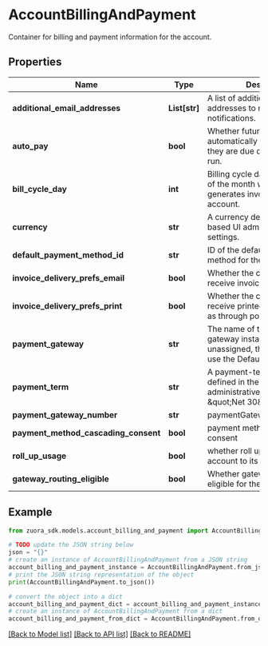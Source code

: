 # AccountBillingAndPayment

Container for billing and payment information for the account.

## Properties

Name | Type | Description | Notes
------------ | ------------- | ------------- | -------------
**additional_email_addresses** | **List[str]** | A list of additional email addresses to receive email notifications.  | [optional] 
**auto_pay** | **bool** | Whether future payments are automatically collected when they are due during a payment run.   | [optional] 
**bill_cycle_day** | **int** | Billing cycle day (BCD), the day of the month when a bill run generates invoices for the account.  | [optional] 
**currency** | **str** | A currency defined in the web-based UI administrative settings.  | [optional] 
**default_payment_method_id** | **str** | ID of the default payment method for the account.  | [optional] 
**invoice_delivery_prefs_email** | **bool** | Whether the customer wants to receive invoices through email.   | [optional] 
**invoice_delivery_prefs_print** | **bool** | Whether the customer wants to receive printed invoices, such as through postal mail.  | [optional] 
**payment_gateway** | **str** | The name of the payment gateway instance. If null or left unassigned, the Account will use the Default Gateway.  | [optional] 
**payment_term** | **str** | A payment-terms indicator defined in the web-based UI administrative settings, e.g., \&quot;Net 30\&quot;.  | [optional] 
**payment_gateway_number** | **str** | paymentGatewayNumber\&quot;.  | [optional] 
**payment_method_cascading_consent** | **bool** | payment method cascading consent  | [optional] 
**roll_up_usage** | **bool** | whether roll up usage of the account to its parent account | [optional] 
**gateway_routing_eligible** | **bool** | Whether gateway routing is eligible for the account | [optional] 

## Example

```python
from zuora_sdk.models.account_billing_and_payment import AccountBillingAndPayment

# TODO update the JSON string below
json = "{}"
# create an instance of AccountBillingAndPayment from a JSON string
account_billing_and_payment_instance = AccountBillingAndPayment.from_json(json)
# print the JSON string representation of the object
print(AccountBillingAndPayment.to_json())

# convert the object into a dict
account_billing_and_payment_dict = account_billing_and_payment_instance.to_dict()
# create an instance of AccountBillingAndPayment from a dict
account_billing_and_payment_from_dict = AccountBillingAndPayment.from_dict(account_billing_and_payment_dict)
```
[[Back to Model list]](../README.md#documentation-for-models) [[Back to API list]](../README.md#documentation-for-api-endpoints) [[Back to README]](../README.md)


